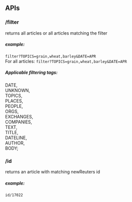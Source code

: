 <h2> APIs </h2>

  <h3>/filter</h3>
  returns all articles or all articles matching the filter<br>
  <h5>example:</h5>
  <code>filter?TOPICS=grain,wheat,barley&DATE=APR</code><br>
  For all articles:
  <code>filter?TOPICS=grain,wheat,barley&DATE=APR</code>
  <h5>Applicable filtering tags:</h5>
    DATE,<br>
    UNKNOWN,<br>
    TOPICS,<br>
    PLACES,<br>
    PEOPLE,<br>
    ORGS,<br>
    EXCHANGES,<br>
    COMPANIES,<br>
    TEXT,<br>
    TITLE,<br>
    DATELINE,<br>
    AUTHOR,<br>
    BODY;<br>
   
  <h3>/id</h3>
  returns an article with matching newReuters id
  <h5>example:</h5>
  <code>id/17022</code>
  
